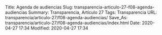 Title: Agenda de audiencias
Slug: transparencia-articulo-27-f08-agenda-audiencias
Summary: Transparencia, Artículo 27
Tags: Transparencia
URL: transparencia/articulo-27/f08-agenda-audiencias/
Save_As: transparencia/articulo-27/f08-agenda-audiencias/index.html
Date: 2020-04-27 17:34
Modified: 2020-04-27 17:34


 



